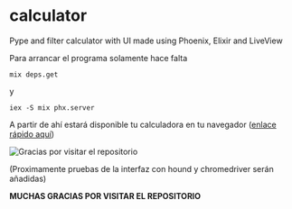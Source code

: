 # calculator
Pype and filter calculator with UI made using Phoenix, Elixir and LiveView

Para arrancar el programa solamente hace falta 

```
mix deps.get
```
y 

```
iex -S mix phx.server
```

A partir de ahí estará disponible tu calculadora en tu navegador ([enlace rápido aquí](http://localhost:4000))


![Gracias por visitar el repositorio](https://geekytheory.com/content/images/2014/05/Cat-Illustrations-024.jpg)

(Proximamente pruebas de la interfaz con hound y chromedriver serán añadidas)

**MUCHAS GRACIAS POR VISITAR EL REPOSITORIO**


